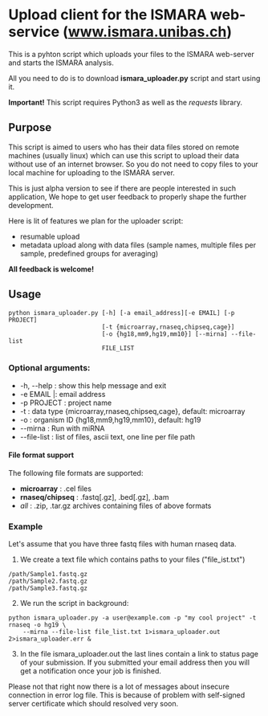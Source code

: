 # Upload client for the ISMARA web-service (www.ismara.unibas.ch)

This is a pyhton script which uploads your files to the ISMARA
web-server and starts the ISMARA analysis.

All you need to do is to download **ismara_uploader.py** script and start using it.

**Important!** This script requires Python3 as well as the *requests* library.

## Purpose

This script is aimed to users who has their data files stored on remote machines (usually linux) which can use this script to upload their data without use of an internet browser. So you do not need to copy files to your local machine for uploading to the ISMARA server.

This is just alpha version to see if there are people interested in such application, We hope to get user feedback to properly shape the further development.

Here is lit of features we plan for the uploader script:
* resumable upload
* metadata upload along with data files (sample names, multiple files per sample, predefined groups for averaging)

**All feedback is welcome!**

## Usage

```shell
python ismara_uploader.py [-h] [-a email_address][-e EMAIL] [-p PROJECT]
                          [-t {microarray,rnaseq,chipseq,cage}]
                          [-o {hg18,mm9,hg19,mm10}] [--mirna] --file-list
                          FILE_LIST
```

### Optional arguments:

* -h, --help :  show this help message and exit
* -e EMAIL |: email address
* -p PROJECT : project name
* -t : data type {microarray,rnaseq,chipseq,cage}, default: microarray
* -o : organism ID {hg18,mm9,hg19,mm10}, default: hg19
* --mirna : Run with miRNA
* --file-list : list of files, ascii text, one line per file path

#### File format support
The following file formats are supported:
* **microarray** : .cel files
* **rnaseq/chipseq** : .fastq[.gz], .bed[.gz], .bam
* *all* : .zip, .tar.gz archives containing files of above formats
 

### Example

Let's assume that you have three fastq files with human rnaseq data.
1. We create a text file which contains paths to your files ("file_ist.txt")
```
/path/Sample1.fastq.gz
/path/Sample2.fastq.gz
/path/Sample3.fastq.gz
```

2. We run the script in background:
```shell
python ismara_uploader.py -a user@example.com -p "my cool project" -t rnaseq -o hg19 \
    --mirna --file-list file_list.txt 1>ismara_uploader.out 2>ismara_uploader.err &
```

3. In the file ismara_uploader.out the last lines contain a link to status page of your submission. If you submitted your email address then you will get a notification once your job is finished.

Please not that right now there is a lot of messages about insecure connection in error log file. This is because of problem with self-signed server certificate which should resolved very soon.
